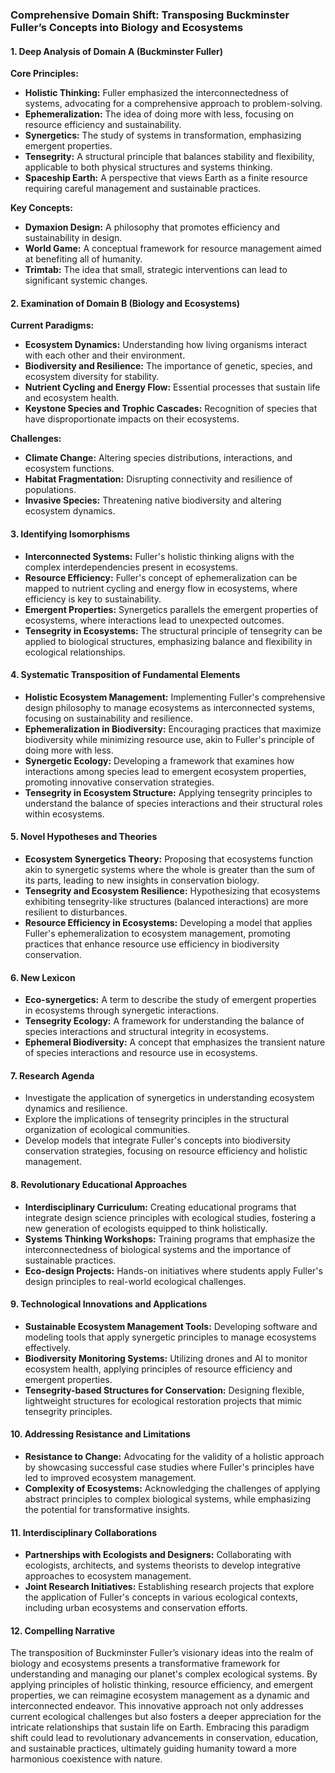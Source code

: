 ### Comprehensive Domain Shift: Transposing Buckminster Fuller’s Concepts into Biology and Ecosystems

#### 1. Deep Analysis of Domain A (Buckminster Fuller)

**Core Principles:**
- **Holistic Thinking:** Fuller emphasized the interconnectedness of systems, advocating for a comprehensive approach to problem-solving.
- **Ephemeralization:** The idea of doing more with less, focusing on resource efficiency and sustainability.
- **Synergetics:** The study of systems in transformation, emphasizing emergent properties.
- **Tensegrity:** A structural principle that balances stability and flexibility, applicable to both physical structures and systems thinking.
- **Spaceship Earth:** A perspective that views Earth as a finite resource requiring careful management and sustainable practices.

**Key Concepts:**
- **Dymaxion Design:** A philosophy that promotes efficiency and sustainability in design.
- **World Game:** A conceptual framework for resource management aimed at benefiting all of humanity.
- **Trimtab:** The idea that small, strategic interventions can lead to significant systemic changes.

#### 2. Examination of Domain B (Biology and Ecosystems)

**Current Paradigms:**
- **Ecosystem Dynamics:** Understanding how living organisms interact with each other and their environment.
- **Biodiversity and Resilience:** The importance of genetic, species, and ecosystem diversity for stability.
- **Nutrient Cycling and Energy Flow:** Essential processes that sustain life and ecosystem health.
- **Keystone Species and Trophic Cascades:** Recognition of species that have disproportionate impacts on their ecosystems.

**Challenges:**
- **Climate Change:** Altering species distributions, interactions, and ecosystem functions.
- **Habitat Fragmentation:** Disrupting connectivity and resilience of populations.
- **Invasive Species:** Threatening native biodiversity and altering ecosystem dynamics.

#### 3. Identifying Isomorphisms

- **Interconnected Systems:** Fuller's holistic thinking aligns with the complex interdependencies present in ecosystems.
- **Resource Efficiency:** Fuller's concept of ephemeralization can be mapped to nutrient cycling and energy flow in ecosystems, where efficiency is key to sustainability.
- **Emergent Properties:** Synergetics parallels the emergent properties of ecosystems, where interactions lead to unexpected outcomes.
- **Tensegrity in Ecosystems:** The structural principle of tensegrity can be applied to biological structures, emphasizing balance and flexibility in ecological relationships.

#### 4. Systematic Transposition of Fundamental Elements

- **Holistic Ecosystem Management:** Implementing Fuller's comprehensive design philosophy to manage ecosystems as interconnected systems, focusing on sustainability and resilience.
- **Ephemeralization in Biodiversity:** Encouraging practices that maximize biodiversity while minimizing resource use, akin to Fuller's principle of doing more with less.
- **Synergetic Ecology:** Developing a framework that examines how interactions among species lead to emergent ecosystem properties, promoting innovative conservation strategies.
- **Tensegrity in Ecosystem Structure:** Applying tensegrity principles to understand the balance of species interactions and their structural roles within ecosystems.

#### 5. Novel Hypotheses and Theories

- **Ecosystem Synergetics Theory:** Proposing that ecosystems function akin to synergetic systems where the whole is greater than the sum of its parts, leading to new insights in conservation biology.
- **Tensegrity and Ecosystem Resilience:** Hypothesizing that ecosystems exhibiting tensegrity-like structures (balanced interactions) are more resilient to disturbances.
- **Resource Efficiency in Ecosystems:** Developing a model that applies Fuller's ephemeralization to ecosystem management, promoting practices that enhance resource use efficiency in biodiversity conservation.

#### 6. New Lexicon

- **Eco-synergetics:** A term to describe the study of emergent properties in ecosystems through synergetic interactions.
- **Tensegrity Ecology:** A framework for understanding the balance of species interactions and structural integrity in ecosystems.
- **Ephemeral Biodiversity:** A concept that emphasizes the transient nature of species interactions and resource use in ecosystems.

#### 7. Research Agenda

- Investigate the application of synergetics in understanding ecosystem dynamics and resilience.
- Explore the implications of tensegrity principles in the structural organization of ecological communities.
- Develop models that integrate Fuller's concepts into biodiversity conservation strategies, focusing on resource efficiency and holistic management.

#### 8. Revolutionary Educational Approaches

- **Interdisciplinary Curriculum:** Creating educational programs that integrate design science principles with ecological studies, fostering a new generation of ecologists equipped to think holistically.
- **Systems Thinking Workshops:** Training programs that emphasize the interconnectedness of biological systems and the importance of sustainable practices.
- **Eco-design Projects:** Hands-on initiatives where students apply Fuller's design principles to real-world ecological challenges.

#### 9. Technological Innovations and Applications

- **Sustainable Ecosystem Management Tools:** Developing software and modeling tools that apply synergetic principles to manage ecosystems effectively.
- **Biodiversity Monitoring Systems:** Utilizing drones and AI to monitor ecosystem health, applying principles of resource efficiency and emergent properties.
- **Tensegrity-based Structures for Conservation:** Designing flexible, lightweight structures for ecological restoration projects that mimic tensegrity principles.

#### 10. Addressing Resistance and Limitations

- **Resistance to Change:** Advocating for the validity of a holistic approach by showcasing successful case studies where Fuller's principles have led to improved ecosystem management.
- **Complexity of Ecosystems:** Acknowledging the challenges of applying abstract principles to complex biological systems, while emphasizing the potential for transformative insights.

#### 11. Interdisciplinary Collaborations

- **Partnerships with Ecologists and Designers:** Collaborating with ecologists, architects, and systems theorists to develop integrative approaches to ecosystem management.
- **Joint Research Initiatives:** Establishing research projects that explore the application of Fuller's concepts in various ecological contexts, including urban ecosystems and conservation efforts.

#### 12. Compelling Narrative

The transposition of Buckminster Fuller’s visionary ideas into the realm of biology and ecosystems presents a transformative framework for understanding and managing our planet's complex ecological systems. By applying principles of holistic thinking, resource efficiency, and emergent properties, we can reimagine ecosystem management as a dynamic and interconnected endeavor. This innovative approach not only addresses current ecological challenges but also fosters a deeper appreciation for the intricate relationships that sustain life on Earth. Embracing this paradigm shift could lead to revolutionary advancements in conservation, education, and sustainable practices, ultimately guiding humanity toward a more harmonious coexistence with nature.